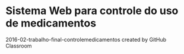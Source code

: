 # Sistema Web para controle do uso de medicamentos
2016-02-trabalho-final-controlemedicamentos created by GitHub Classroom
